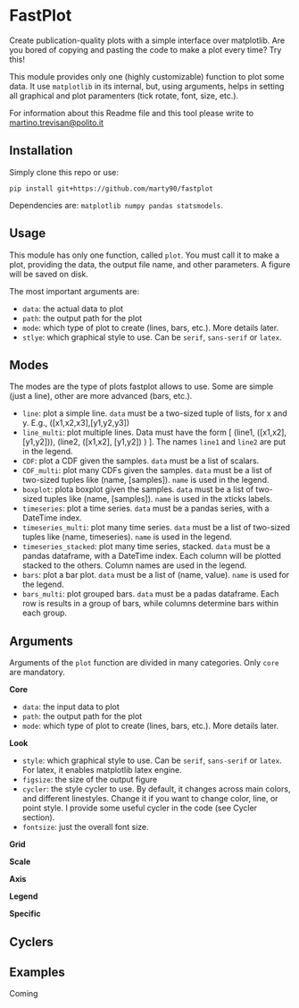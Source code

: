 # FastPlot

Create publication-quality plots with a simple interface over matplotlib.
Are you bored of copying and pasting the code to make a plot every time? Try this!

This module provides only one (highly customizable) function to plot some data. It use `matplotlib` in its internal, but, using arguments, helps in setting all graphical and plot paramenters (tick rotate, font, size, etc.).

For information about this Readme file and this tool please write to
[martino.trevisan@polito.it](mailto:martino.trevisan@polito.it)

## Installation

Simply clone this repo or use:
```
pip install git+https://github.com/marty90/fastplot
```

Dependencies are: `matplotlib numpy pandas statsmodels`.

## Usage
This module has only one function, called `plot`. You must call it to make a plot, providing the data, the output file name, and other parameters. A figure will be saved on disk.

The most important arguments are:
* `data`: the actual data to plot
* `path`: the output path for the plot
* `mode`: which type of plot to create (lines, bars, etc.). More details later.
* `stlye`: which graphical style to use. Can be `serif`, `sans-serif` or `latex`.

## Modes

The modes are the type of plots fastplot allows to use. Some are simple (just a line), other are more advanced (bars, etc.).
 * `line`: plot a simple line. `data` must be a two-sized tuple of lists, for x and y. E.g., ([x1,x2,x3],[y1,y2,y3])
 * `line_multi`: plot multiple lines. Data must have the form [ (line1, ([x1,x2], [y1,y2])), (line2, ([x1,x2], [y1,y2]) ) ]. The names `line1` and `line2` are put in the legend.
 * `CDF`: plot a CDF given the samples. `data` must be a list of scalars.
 * `CDF_multi`: plot many CDFs given the samples. `data` must be a list of two-sized tuples like (name, [samples]). `name` is used in the legend.
  * `boxplot`: plota boxplot given the samples. `data` must be a list of two-sized tuples like (name, [samples]). `name` is used in the xticks labels.
  * `timeseries`: plot a time series. `data` must be a pandas series, with a DateTime index.
  * `timeseries_multi`: plot many time series. `data` must be a list of two-sized tuples like (name, timeseries). `name` is used in the legend.
   * `timeseries_stacked`: plot many time series, stacked. `data` must be a pandas dataframe, with a DateTime index. Each column will be plotted stacked to the others. Column names are used in the legend.
   * `bars`: plot a bar plot. `data` must be a list of (name, value). `name` is used for the legend.
   * `bars_multi`: plot grouped bars. `data` must be a padas dataframe. Each row is results in a group of bars, while columns determine bars within each group.
   
   ## Arguments
   Arguments of the `plot` function are divided in many categories. Only `core` are mandatory.
   
**Core**
* `data`: the input data to plot
* `path`: the output path for the plot
* `mode`: which type of plot to create (lines, bars, etc.). More details later.

**Look**
* `style`: which graphical style to use. Can be `serif`, `sans-serif` or `latex`. For latex, it enables matplotlib latex engine.
* `figsize`: the size of the output figure
* `cycler`: the style cycler to use. By default, it changes across main colors, and different linestyles. Change it if you want to change color, line, or point style. I provide some useful cycler in the code (see Cycler section).
* `fontsize`: just the overall font size.

**Grid**

**Scale**

**Axis**

**Legend**

**Specific**
   
   
 ## Cyclers
 
 ## Examples
 Coming
  




